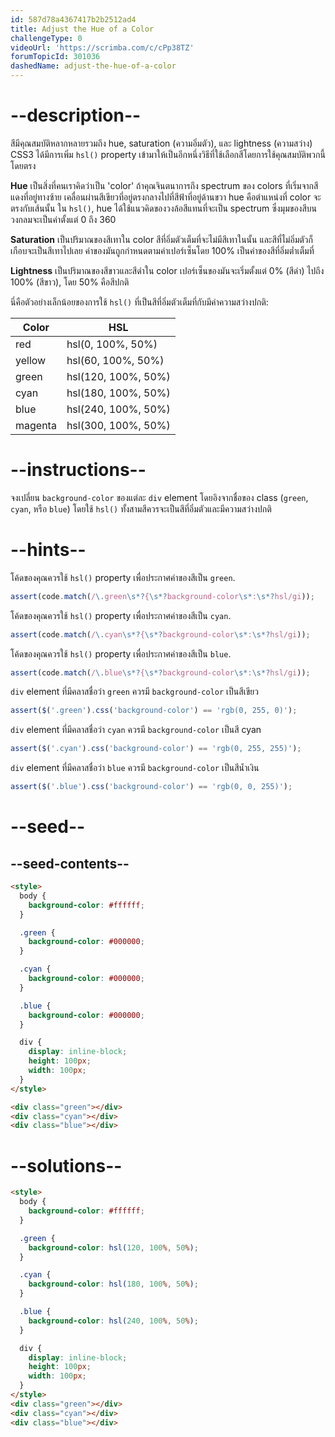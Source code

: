 ```yaml
---
id: 587d78a4367417b2b2512ad4
title: Adjust the Hue of a Color
challengeType: 0
videoUrl: 'https://scrimba.com/c/cPp38TZ'
forumTopicId: 301036
dashedName: adjust-the-hue-of-a-color
---
```


# --description--

สีมีคุณสมบัติหลากหลายรวมถึง hue, saturation (ความอิ่มตัว), และ lightness (ความสว่าง)
CSS3 ได้มีการเพิ่ม `hsl()` property เข้ามาให้เป็นอีกหนึ่งวิธีที่ใช้เลือกสีโดยการใช้คุณสมบัติพวกนี้โดยตรง

**Hue** เป็นสิ่งที่คนเราคิดว่าเป็น 'color' ถ้าคุณจินตนาการถึง spectrum ของ colors ที่เริ่มจากสีแดงที่อยู่ทางซ้าย เคลื่อนผ่านสีเขียวที่อยู่ตรงกลางไปที่สีฟ้าที่อยู่ด้านขวา
hue คือตำแหน่งที่ color จะตรงกับเส้นนั้น
ใน `hsl()`, hue ได้ใช้แนวคิดของวงล้อสีแทนที่จะเป็น spectrum ซึ่งมุมของสีบนวงกลมจะเป็นค่าตั้งแต่ 0 ถึง 360

**Saturation** เป็นปริมาณของสีเทาใน color
สีที่อิ่มตัวเต็มที่จะไม่มีสีเทาในนั้น และสีที่ไม่อิ่มตัวก็เกือบจะเป็นสีเทาไปเลย
ค่าของมันถูกกำหนดตามค่าเปอร์เซ็นโดย 100% เป็นค่าของสีที่อิ่มต่ำเต็มที่

**Lightness** เป็นปริมาณของสีขาวและสีดำใน color
เปอร์เซ็นของมันจะเริ่มตั้งแต่ 0% (สีดำ) ไปถึง 100% (สีขาว), โดย 50% คือสีปกติ

นี่คือตัวอย่างเล็กน้อยของการใช้ `hsl()` ที่เป็นสีที่อิ่มตัวเต็มที่กับมีค่าความสว่างปกติ:

<table class='table table-striped'><thead><tr><th>Color</th><th>HSL</th></tr></thead><tbody><tr><td>red</td><td>hsl(0, 100%, 50%)</td></tr><tr><td>yellow</td><td>hsl(60, 100%, 50%)</td></tr><tr><td>green</td><td>hsl(120, 100%, 50%)</td></tr><tr><td>cyan</td><td>hsl(180, 100%, 50%)</td></tr><tr><td>blue</td><td>hsl(240, 100%, 50%)</td></tr><tr><td>magenta</td><td>hsl(300, 100%, 50%)</td></tr></tbody></table>

# --instructions--

จงเปลี่ยน `background-color` ของแต่ละ `div` element โดยอิงจากชื่อของ class (`green`, `cyan`, หรือ `blue`) โดยใช้ `hsl()`
ทั้งสามสีควรจะเป็นสีที่อิ่มตัวและมีความสว่างปกติ

# --hints--

โค้ดของคุณควรใช้ `hsl()` property เพื่อประกาศค่าของสีเป็น `green`.

```js
assert(code.match(/\.green\s*?{\s*?background-color\s*:\s*?hsl/gi));
```

โค้ดของคุณควรใช้ `hsl()` property เพื่อประกาศค่าของสีเป็น `cyan`.

```js
assert(code.match(/\.cyan\s*?{\s*?background-color\s*:\s*?hsl/gi));
```

โค้ดของคุณควรใช้ `hsl()` property เพื่อประกาศค่าของสีเป็น `blue`.

```js
assert(code.match(/\.blue\s*?{\s*?background-color\s*:\s*?hsl/gi));
```

`div` element ที่มีคลาสชื่อว่า `green` ควรมี `background-color` เป็นสีเขียว

```js
assert($('.green').css('background-color') == 'rgb(0, 255, 0)');
```

`div` element ที่มีคลาสชื่อว่า `cyan` ควรมี `background-color` เป็นสี cyan

```js
assert($('.cyan').css('background-color') == 'rgb(0, 255, 255)');
```

`div` element ที่มีคลาสชื่อว่า `blue` ควรมี `background-color` เป็นสีน้ำเงิน

```js
assert($('.blue').css('background-color') == 'rgb(0, 0, 255)');
```

# --seed--

## --seed-contents--

```html
<style>
  body {
    background-color: #ffffff;
  }

  .green {
    background-color: #000000;
  }

  .cyan {
    background-color: #000000;
  }

  .blue {
    background-color: #000000;
  }

  div {
    display: inline-block;
    height: 100px;
    width: 100px;
  }
</style>

<div class="green"></div>
<div class="cyan"></div>
<div class="blue"></div>
```

# --solutions--

```html
<style>
  body {
    background-color: #ffffff;
  }

  .green {
    background-color: hsl(120, 100%, 50%);
  }

  .cyan {
    background-color: hsl(180, 100%, 50%);
  }

  .blue {
    background-color: hsl(240, 100%, 50%);
  }

  div {
    display: inline-block;
    height: 100px;
    width: 100px;
  }
</style>
<div class="green"></div>
<div class="cyan"></div>
<div class="blue"></div>
```
